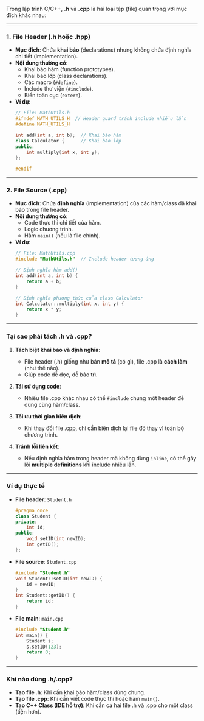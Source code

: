 Trong lập trình C/C++, **.h** và **.cpp** là hai loại tệp (file) quan trọng với mục đích khác nhau:

---

### **1. File Header (.h hoặc .hpp)**
- **Mục đích**: Chứa **khai báo** (declarations) nhưng không chứa định nghĩa chi tiết (implementation).
- **Nội dung thường có**:
  - Khai báo hàm (function prototypes).
  - Khai báo lớp (class declarations).
  - Các macro (`#define`).
  - Include thư viện (`#include`).
  - Biến toàn cục (`extern`).
- **Ví dụ**:
  ```cpp
  // File: MathUtils.h
  #ifndef MATH_UTILS_H  // Header guard tránh include nhiều lần
  #define MATH_UTILS_H

  int add(int a, int b);  // Khai báo hàm
  class Calculator {      // Khai báo lớp
  public:
      int multiply(int x, int y);
  };

  #endif
  ```

---

### **2. File Source (.cpp)**
- **Mục đích**: Chứa **định nghĩa** (implementation) của các hàm/class đã khai báo trong file header.
- **Nội dung thường có**:
  - Code thực thi chi tiết của hàm.
  - Logic chương trình.
  - Hàm `main()` (nếu là file chính).
- **Ví dụ**:
  ```cpp
  // File: MathUtils.cpp
  #include "MathUtils.h"  // Include header tương ứng

  // Định nghĩa hàm add()
  int add(int a, int b) {
      return a + b;
  }

  // Định nghĩa phương thức của class Calculator
  int Calculator::multiply(int x, int y) {
      return x * y;
  }
  ```

---

### **Tại sao phải tách .h và .cpp?**
1. **Tách biệt khai báo và định nghĩa**:
   - File header (.h) giống như bản **mô tả** (có gì), file .cpp là **cách làm** (như thế nào).
   - Giúp code dễ đọc, dễ bảo trì.

2. **Tái sử dụng code**:
   - Nhiều file .cpp khác nhau có thể `#include` chung một header để dùng cùng hàm/class.

3. **Tối ưu thời gian biên dịch**:
   - Khi thay đổi file .cpp, chỉ cần biên dịch lại file đó thay vì toàn bộ chương trình.

4. **Tránh lỗi liên kết**:
   - Nếu định nghĩa hàm trong header mà không dùng `inline`, có thể gây lỗi **multiple definitions** khi include nhiều lần.

---

### **Ví dụ thực tế**
- **File header**: `Student.h`  
  ```cpp
  #pragma once
  class Student {
  private:
      int id;
  public:
      void setID(int newID);
      int getID();
  };
  ```

- **File source**: `Student.cpp`  
  ```cpp
  #include "Student.h"
  void Student::setID(int newID) {
      id = newID;
  }
  int Student::getID() {
      return id;
  }
  ```

- **File main**: `main.cpp`  
  ```cpp
  #include "Student.h"
  int main() {
      Student s;
      s.setID(123);
      return 0;
  }
  ```

---

### **Khi nào dùng .h/.cpp?**
- **Tạo file .h**: Khi cần khai báo hàm/class dùng chung.
- **Tạo file .cpp**: Khi cần viết code thực thi hoặc hàm `main()`.
- **Tạo C++ Class (IDE hỗ trợ)**: Khi cần cả hai file .h và .cpp cho một class (tiện hơn).